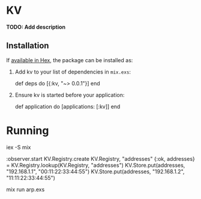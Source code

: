 # KV

**TODO: Add description**

## Installation

If [available in Hex](https://hex.pm/docs/publish), the package can be installed as:

  1. Add kv to your list of dependencies in `mix.exs`:

        def deps do
          [{:kv, "~> 0.0.1"}]
        end

  2. Ensure kv is started before your application:

        def application do
          [applications: [:kv]]
        end



# Running

iex -S mix

:observer.start
KV.Registry.create KV.Registry, "addresses"
{:ok, addresses} = KV.Registry.lookup(KV.Registry, "addresses")
KV.Store.put(addresses, "192.168.1.1", "00:11:22:33:44:55")
KV.Store.put(addresses, "192.168.1.2", "11:11:22:33:44:55")


mix run arp.exs
